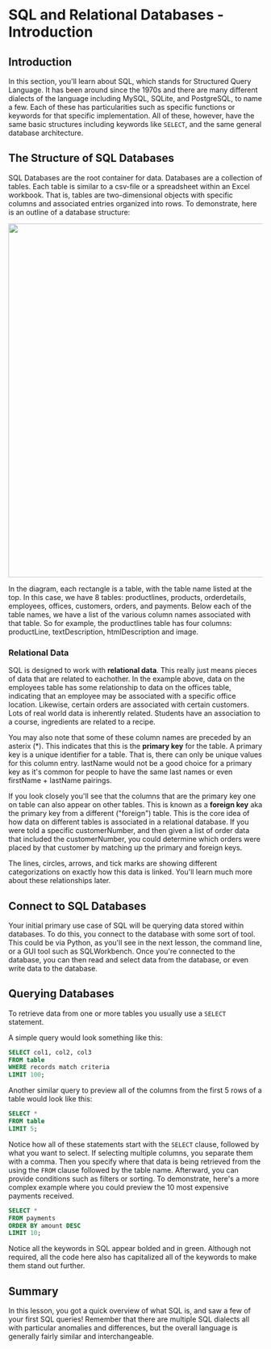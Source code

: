 
# SQL and Relational Databases - Introduction

## Introduction

In this section, you'll learn about SQL, which stands for Structured Query Language. It has been around since the 1970s and there are many different dialects of the language including MySQL, SQLite, and PostgreSQL, to name a few. Each of these has particularities such as specific functions or keywords for that specific implementation. All of these, however, have the same basic structures including keywords like `SELECT`, and the same general database architecture.


## The Structure of SQL Databases 

SQL Databases are the root container for data. Databases are a collection of tables. Each table is similar to a csv-file or a spreadsheet within an Excel workbook. That is, tables are two-dimensional objects with specific columns and associated entries organized into rows. To demonstrate, here is an outline of a database structure:

<img src="images/Database-Schema.png" width=700>

In the diagram, each rectangle is a table, with the table name listed at the top. In this case, we have 8 tables: productlines, products, orderdetails, employees, offices, customers, orders, and payments. Below each of the table names, we have a list of the various column names associated with that table. So for example, the productlines table has four columns: productLine, textDescription, htmlDescription and image. 

### Relational Data

SQL is designed to work with **relational data**. This really just means pieces of data that are related to eachother. In the example above, data on the employees table has some relationship to data on the offices table, indicating that an employee may be associated with a specific office location. Likewise, certain orders are associated with certain customers. Lots of real world data is inherently related. Students have an association to a course, ingredients are related to a recipe.

You may also note that some of these column names are preceded by an asterix (\*). This indicates that this is the **primary key** for the table. A primary key is a unique identifier for a table. That is, there can only be unique values for this column entry. lastName would not be a good choice for a primary key as it's common for people to have the same last names or even firstName + lastName pairings.

If you look closely you'll see that the columns that are the primary key one on table can also appear on other tables. This is known as a **foreign key** aka the primary key from a different ("foreign") table. This is the core idea of how data on different tables is associated in a relational database. If you were told a specific customerNumber, and then given a list of order data that included the customerNumber, you could determine which orders were placed by that customer by matching up the primary and foreign keys.

The lines, circles, arrows, and tick marks are showing different categorizations on exactly how this data is linked. You'll learn much more about these relationships later.

## Connect to SQL Databases

Your initial primary use case of SQL will be querying data stored within databases. To do this, you connect to the database with some sort of tool. This could be via Python, as you'll see in the next lesson, the command line, or a GUI tool such as SQLWorkbench. Once you're connected to the database, you can then read and select data from the database, or even write data to the database.

## Querying Databases

To retrieve data from one or more tables you usually use a `SELECT` statement. 

A simple query would look something like this:
```SQL
SELECT col1, col2, col3
FROM table
WHERE records match criteria
LIMIT 100;
```

Another similar query to preview all of the columns from the first 5 rows of a table would look like this:  

```SQL
SELECT *
FROM table
LIMIT 5;
```

Notice how all of these statements start with the `SELECT` clause, followed by what you want to select. If selecting multiple columns, you separate them with a comma. Then you specify where that data is being retrieved from the using the `FROM` clause followed by the table name. Afterward, you can provide conditions such as filters or sorting. To demonstrate, here's a more complex example where you could preview the 10 most expensive payments received.

```SQL
SELECT *
FROM payments
ORDER BY amount DESC
LIMIT 10;
```

Notice all the keywords in SQL appear bolded and in green. Although not required, all the code here also has capitalized all of the keywords to make them stand out further.

## Summary

In this lesson, you got a quick overview of what SQL is, and saw a few of your first SQL queries! Remember that there are multiple SQL dialects all with particular anomalies and differences, but the overall language is generally fairly similar and interchangeable.
